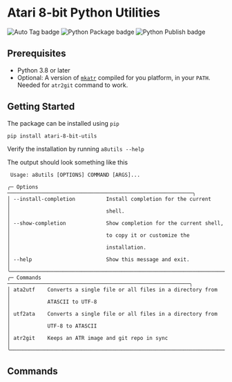# Atari 8-bit Python Utilities
![Auto Tag badge](https://github.com/JSJvR/atari-8-bit-utils/actions/workflows/auto_tag.yml/badge.svg) ![Python Package badge](https://github.com/JSJvR/atari-8-bit-utils/actions/workflows/python-package.yml/badge.svg) ![Python Publish badge](https://github.com/JSJvR/atari-8-bit-utils/actions/workflows/python-publish.yml/badge.svg) 
## Prerequisites

- Python 3.8 or later
- Optional: A version of [`mkatr`](https://github.com/dmsc/mkatr) compiled for you platform, in your `PATH`. Needed for `atr2git` command to work. 

## Getting Started

The package can be installed using `pip`

```
pip install atari-8-bit-utils
```

Verify the installation by running `a8utils --help`

The output should look something like this

```
 Usage: a8utils [OPTIONS] COMMAND [ARGS]...

╭─ Options ────────────────────────────────────────────────────────────╮
│ --install-completion          Install completion for the current     │
│                               shell.                                 │
│ --show-completion             Show completion for the current shell, │
│                               to copy it or customize the            │
│                               installation.                          │
│ --help                        Show this message and exit.            │
╰──────────────────────────────────────────────────────────────────────╯
╭─ Commands ───────────────────────────────────────────────────────────╮
│ ata2utf    Converts a single file or all files in a directory from   │
│            ATASCII to UTF-8                                          │
│ utf2ata    Converts a single file or all files in a directory from   │
│            UTF-8 to ATASCII                                          │
│ atr2git    Keeps an ATR image and git repo in sync                   │
╰──────────────────────────────────────────────────────────────────────╯
```

## Commands
